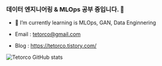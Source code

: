 ### 데이터 엔지니어링 & MLOps 공부 중입니다. 👋

- 🌱 I’m currently learning is MLOps, GAN, Data Enginnering

- Email : tetorco@gmail.com
- Blog : https://tetorco.tistory.com/

<!--[![Notion Badge](https://img.shields.io/badge/Notion-7719AA?style=flat-square&logo=notion&link=https://lush-saltopus-708.notion.site/TetorCo-Notion-28a2a3785b4d438d8eec908d8dd821d8)](https://lush-saltopus-708.notion.site/TetorCo-Notion-28a2a3785b4d438d8eec908d8dd821d8)-->

![Tetorco GitHub stats](https://github-readme-stats.vercel.app/api?username=Tetorco&show_icons=true&theme=cobalt2)

<!--[![Solved.ac 프로필](http://mazassumnida.wtf/api/v2/generate_badge?boj=zzaa0323)](https://solved.ac/zzaa0323)
[![KnlnKS's LeetCode stats](https://leetcode-stats-six.vercel.app/api?username=TetorCo&theme=dark)](https://github.com/TetorCo/daliy_commit_leetcode)-->

<!--
**TetorCo/TetorCo** is a ✨ _special_ ✨ repository because its `README.md` (this file) appears on your GitHub profile.

Here are some ideas to get you started:

- 🔭 I’m currently working on ...
- 🌱 I’m currently learning ...
- 👯 I’m looking to collaborate on ...
- 🤔 I’m looking for help with ...
- 💬 Ask me about ...
- 📫 How to reach me: ...
- 😄 Pronouns: ...
- ⚡ Fun fact: ...
-->
